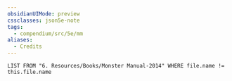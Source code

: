```yaml
---
obsidianUIMode: preview
cssclasses: json5e-note
tags:
  - compendium/src/5e/mm
aliases:
  - Credits
---
```

```dataview
LIST FROM "6. Resources/Books/Monster Manual-2014" WHERE file.name != this.file.name
```
